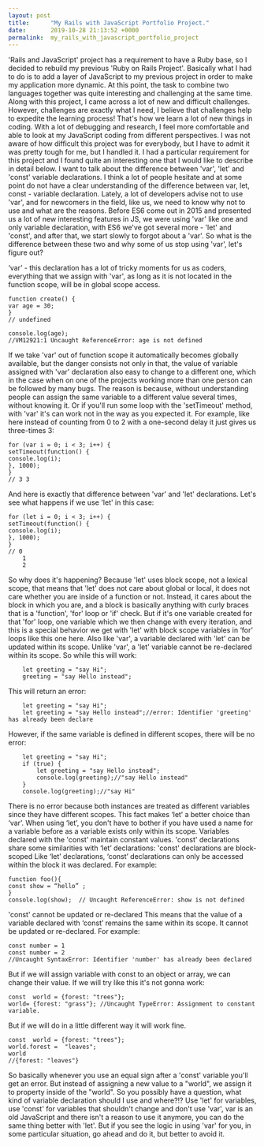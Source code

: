 ```yaml
---
layout: post
title:      "My Rails with JavaScript Portfolio Project."
date:       2019-10-28 21:13:52 +0000
permalink:  my_rails_with_javascript_portfolio_project
---
```




'Rails and JavaScript' project has a requirement to have a Ruby base, so I decided to rebuild my previous 'Ruby on Rails Project'. Basically what I had to do is to add a layer of JavaScript to my previous project in order to make my application more dynamic. At this point, the task to combine two languages together was quite interesting and challenging at the same time. Along with this project, I came across a lot of new and difficult challenges. However, challenges are exactly what I need, I believe that challenges help to expedite the learning process! That's how we learn a lot of new things in coding. With a lot of debugging and research, I feel more comfortable and able to look at my JavaScript coding from different perspectives.
I was not aware of how difficult this project was for everybody, but I have to admit it was pretty tough for me, but I handled it.
 I had a particular requirement for this project and I found quite an interesting one that I would like to describe in detail below. I want to talk about the difference between 'var', 'let' and 'const' variable declarations.
 I think a lot of people hesitate and at some point do not have a clear understanding of the difference between var, let, const - variable declaration. Lately, a lot of developers advise not to use 'var', and for newcomers in the field, like us, we need to know why not to use and what are the reasons.  Before ES6 come out in 2015 and presented us a lot of new interesting features in JS, we were using 'var' like one and only variable declaration, with ES6 we've got several more - 'let' and 'const', and after that, we start slowly to forgot about a 'var'. So what is the difference between these two and why some of us stop using 'var', let's figure out?
 
‘var’ - this declaration has a lot of tricky moments for us as coders, everything that we assign with 'var', as long as it is not located in the function scope, will be in global scope access.
```
function create() {
var age = 30;
}
// undefined
 
console.log(age);
//VM12921:1 Uncaught ReferenceError: age is not defined
```
If we take 'var' out of function scope it automatically becomes globally available, but the danger consists not only in that, the value of variable assigned with 'var' declaration also easy to change to a different one, which in the case when on one of the projects working more than one person can be followed by many bugs. The reason is because, without understanding people can assign the same variable to a different value several times, without knowing it. Or if you'll run some loop with the 'setTimeout' method,  with 'var' it's can work not in the way as you expected it. For example, like here instead of counting from 0 to 2 with a one-second delay it just gives us three-times 3: 
```       
for (var i = 0; i < 3; i++) {
setTimeout(function() {
console.log(i);
}, 1000);
}
// 3 3
```
And here is exactly that difference between 'var' and 'let' declarations. Let's see what happens if we use 'let' in this case:
```
for (let i = 0; i < 3; i++) {
setTimeout(function() {
console.log(i);
}, 1000);
}
// 0
    1
    2
```
So why does it's happening? Because 'let' uses block scope, not a lexical scope, that means that 'let' does not care about global or local, it does not care whether you are inside of a function or not. Instead, it cares about the block in which you are, and a block is basically anything with curly braces that is a 'function', 'for' loop or 'if' check. But if it's one variable created for that 'for' loop, one variable which we then change with every iteration, and this is a special behavior we get with 'let' with block scope variables in ‘for’ loops like this one here.
Also like 'var', a variable declared with 'let' can be updated within its scope. Unlike 'var', a 'let' variable cannot be re-declared within its scope. So while this will work:
```
    let greeting = "say Hi";
    greeting = "say Hello instead";
```
This will return an error:
```
    let greeting = "say Hi";
    let greeting = "say Hello instead";//error: Identifier 'greeting' has already been declare
 ```
However, if the same variable is defined in different scopes, there will be no error:
```
    let greeting = "say Hi";
    if (true) {
        let greeting = "say Hello instead";
        console.log(greeting);//"say Hello instead"
    }
    console.log(greeting);//"say Hi"
```
There is no error because both instances are treated as different variables since they have different scopes.
This fact makes ‘let’ a better choice than ‘var’. When using ‘let’, you don't have to bother if you have used a name for a variable before as a variable exists only within its scope.
Variables declared with the 'const' maintain constant values. 'const' declarations share some similarities with ‘let’ declarations:
'const' declarations are block-scoped
Like ‘let’ declarations, ‘const’ declarations can only be accessed within the block it was declared. For example:
```
function foo(){
const show = “hello” ;
}
console.log(show);  // Uncaught ReferenceError: show is not defined
```
'const' cannot be updated or re-declared
This means that the value of a variable declared with ‘const’ remains the same within its scope. It cannot be updated or re-declared. For example:
```
const number = 1
const number = 2
//Uncaught SyntaxError: Identifier 'number' has already been declared
```
But if we will assign variable with const to an object or array, we can change their value. If we will try like this it's not gonna work:
```
const  world = {forest: "trees"};
world= {forest: "grass"}; //Uncaught TypeError: Assignment to constant variable.
```
But if we will do in a little different way it will work fine.
```
const  world = {forest: "trees"};
world.forest =  "leaves";
world
//{forest: "leaves"}
```
So basically whenever you use an equal sign after a 'const' variable you'll get an error. But instead of assigning a new value to a "world", we assign it to property inside of the "world". 
So you possibly have a question, what kind of variable declaration should I use and where?!?
Use 'let' for variables, use 'const' for variables that shouldn't change and don't use 'var', var is an old JavaScript and there isn't a reason to use it anymore, you can do the same thing better with 'let'. But if you see the logic in using 'var' for you, in some particular situation, go ahead and do it, but better to avoid it.

